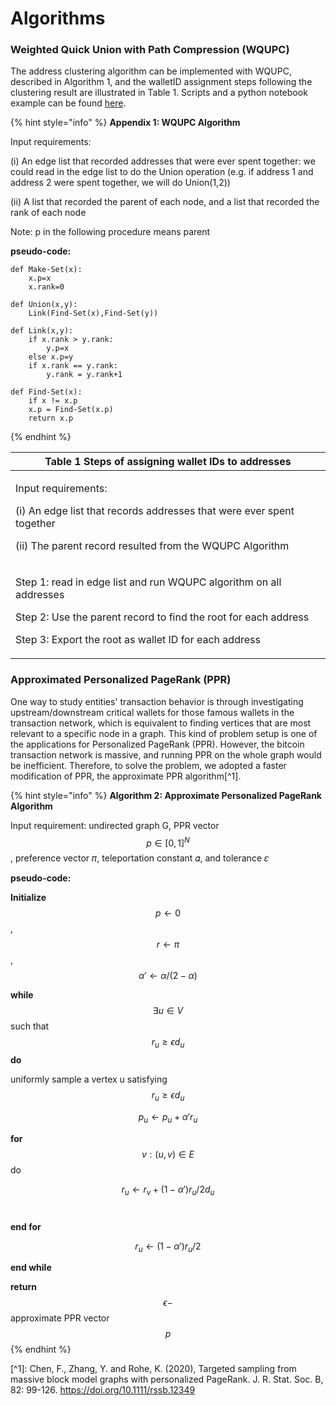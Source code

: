 # Algorithms

### Weighted Quick Union with Path Compression (WQUPC)

The address clustering algorithm can be implemented with WQUPC, described in Algorithm 1, and the walletID assignment steps following the clustering result are illustrated in Table 1. Scripts and a python notebook example can be found [here](https://github.com/SzuHannah/bitcoin-data-process/tree/main/csvToWallet).

{% hint style="info" %}
**Appendix 1: WQUPC Algorithm**

Input requirements:

(i) An edge list that recorded addresses that were ever spent together: we could read in the edge list to do the Union operation (e.g. if address 1 and address 2 were spent together, we will do Union(1,2))

(ii) A list that recorded the parent of each node, and a list that recorded the rank of each node

Note: p in the following procedure means parent

**pseudo-code:**

```
def Make-Set(x):
    x.p=x
    x.rank=0

def Union(x,y):
    Link(Find-Set(x),Find-Set(y))

def Link(x,y):
    if x.rank > y.rank:
        y.p=x
    else x.p=y
    if x.rank == y.rank:
        y.rank = y.rank+1

def Find-Set(x):
    if x != x.p
    x.p = Find-Set(x.p)
    return x.p
```
{% endhint %}

| Table 1 Steps of assigning wallet IDs to addresses                                                                                                                                                          |
| ----------------------------------------------------------------------------------------------------------------------------------------------------------------------------------------------------------- |
| <p>Input requirements:</p><p>(i) An edge list that records addresses that were ever spent together</p><p>(ii) The parent record resulted from the WQUPC Algorithm</p>                                       |
| <p>Step 1: read in edge list and run WQUPC algorithm on all addresses</p><p>Step 2: Use the parent record to find the root for each address</p><p>Step 3: Export the root as wallet ID for each address</p> |

### Approximated Personalized PageRank (PPR)

One way to study entities' transaction behavior is through investigating upstream/downstream critical wallets for those famous wallets in the transaction network, which is equivalent to finding vertices that are most relevant to a specific node in a graph. This kind of problem setup is one of the applications for Personalized PageRank (PPR). However, the bitcoin transaction network is massive, and running PPR on the whole graph would be inefficient. Therefore, to solve the problem, we adopted a faster modification of PPR, the approximate PPR algorithm\[^1].

{% hint style="info" %}
**Algorithm 2: Approximate Personalized PageRank Algorithm**

Input requirement: undirected graph G, PPR vector $$p \in [0,1]^{N}$$, preference vector 𝜋, teleportation constant 𝛼, and tolerance 𝜀

**pseudo-code:**

**Initialize** $$p \leftarrow 0$$, $$r \leftarrow \pi$$, $$\alpha' \leftarrow \alpha/(2-\alpha)$$

**while** $$\exists u \in V$$such that $$r_{u} \geq \epsilon d_{u}$$ **do**

&#x20;   uniformly sample a vertex u satisfying $$r_{u} \geq \epsilon d_{u}$$

&#x20;   $$p_{u} \leftarrow p_{u} + \alpha' r_{u}$$

&#x20;    **for** $$v:(u,v) \in E$$ do

&#x20;       $$r_{u} \leftarrow r_{v} + (1-\alpha')r_{u}/2d_{u}$$​

&#x20;    **end for**

&#x20;   $$r_{u} \leftarrow (1-\alpha')r_{u}/2$$

**end while**

**return** $$\epsilon-$$approximate PPR vector $$p$$
{% endhint %}

\[^1]: Chen, F., Zhang, Y. and Rohe, K. (2020), Targeted sampling from massive block model graphs with personalized PageRank. J. R. Stat. Soc. B, 82: 99-126. https://doi.org/10.1111/rssb.12349
